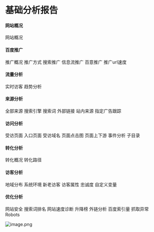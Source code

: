 # 基础分析报告



#### 网站概况
网站概况
#### 百度推广
推广概况 推广方式 搜索推广 信息流推广 百意推广 推广url速度
#### 流量分析
实时访客 趋势分析
#### 来源分析
全部来源 搜索引擎 搜索词 外部链接 站内来源 指定广告跟踪
#### 访问分析
受访页面 入口页面 受访域名 页面点击图 页面上下游 事件分析 子目录
#### 转化分析
转化概况 转化路径
#### 访客分析
地域分布 系统环境 新老访客 访客属性 忠诚度 自定义变量
#### 优化分析
网站安全 搜索词排名 网站速度诊断 升降榜 外链分析 百度索引量 抓取异常 Robots

![image.png](https://upload-images.jianshu.io/upload_images/11485868-5e7d2f93fbbf325c.png?imageMogr2/auto-orient/strip%7CimageView2/2/w/1240)
